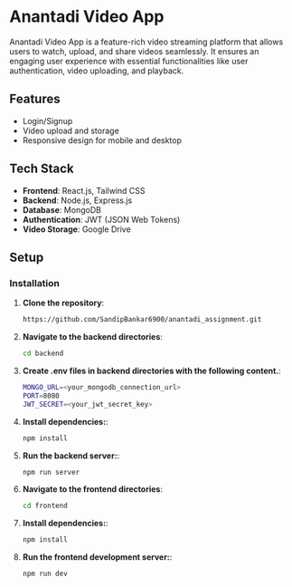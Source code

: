 # Anantadi Video App
Anantadi Video App is a feature-rich video streaming platform that allows users to watch, upload, and share videos seamlessly. It ensures an engaging user experience with essential functionalities like user authentication, video uploading, and playback.

## Features

- Login/Signup
- Video upload and storage
- Responsive design for mobile and desktop

## Tech Stack

- **Frontend**: React.js, Tailwind CSS
- **Backend**: Node.js, Express.js
- **Database**: MongoDB
- **Authentication**: JWT (JSON Web Tokens)
- **Video Storage**: Google Drive

## Setup



### Installation

1. **Clone the repository**:
   ```bash
   https://github.com/SandipBankar6900/anantadi_assignment.git

2. **Navigate to the backend directories**:
   ```bash
   cd backend
3. **Create .env files in backend directories with the following content.**:

   ```bash
   MONGO_URL=<your_mongodb_connection_url>
   PORT=8080
   JWT_SECRET=<your_jwt_secret_key>
4. **Install dependencies:**:

   ```bash
   npm install
5. **Run the backend server:**:

   ```bash
   npm run server
6. **Navigate to the frontend directories**:
   ```bash
   cd frontend
7. **Install dependencies:**:

   ```bash
   npm install
8. **Run the frontend development server:**:

   ```bash
   npm run dev


  
   